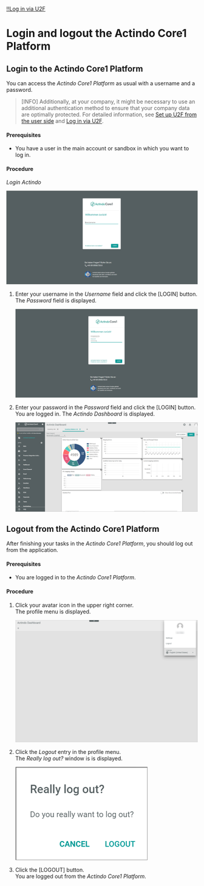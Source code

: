   
[!!Log in via U2F](./01b_U2FLogin.md)

# Login and logout the Actindo Core1 Platform 



## Login to the Actindo Core1 Platform

You can access the *Actindo Core1 Platform* as usual with a username and a password. 
> [INFO] Additionally, at your company, it might be necessary to use an additional authentication method to ensure that your company data are optimally protected. For detailed information, see [Set up U2F from the user side](../UsingCore1/01a_UserSetupActindo.md) and [Log in via U2F](./01b_U2FLogin.md).

#### Prerequisites

- You have a user in the main account or sandbox in which you want to log in. 

#### Procedure

*Login Actindo*

![Login username](../../Assets/Screenshots/Core1Platform/UsingCore1/LoginUserName.png "[Login username]")

1. Enter your username in the *Username* field and click the [LOGIN] button.   
    The *Password* field is displayed.

    ![Login password](../../Assets/Screenshots/Core1Platform/UsingCore1/LoginPassword.png "[Login password]")

2. Enter your password in the *Password* field and click the [LOGIN] button.  
  You are logged in. The *Actindo Dashboard* is displayed.

    ![Actindo dashboard](../../Assets/Screenshots/Core1Platform/UsingDocumentation/DocumentationHelpLink.png "[Actindo dashboard]")



## Logout from the Actindo Core1 Platform

After finishing your tasks in the *Actindo Core1 Platform*, you should log out from the application.   

#### Prerequisites

- You are logged in to the *Actindo Core1 Platform*.  

#### Procedure

 1. Click your avatar icon in the upper right corner.   
    The profile menu is displayed.

    ![Profile menu](../../Assets/Screenshots/Core1Platform/UsingCore1/ProfileMenu.png "[Profile menu]")

2. Click the *Logout* entry in the profile menu.   
    The *Really log out?* window is is displayed.  

     ![Really log out](../../Assets/Screenshots/Core1Platform/UsingCore1/ReallyLogOut.png "[Really log out]")

3. Click the [LOGOUT] button.   
    You are logged out from the *Actindo Core1 Platform*.
